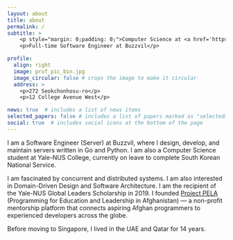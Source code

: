 ```yaml
---
layout: about
title: about
permalink: /
subtitle: >
    <p style="margin: 0;padding: 0;">Computer Science at <a href='https://www.yale-nus.edu.sg/'>Yale-NUS College</a></p>
    <p>Full-time Software Engineer at Buzzvil</p>

profile:
  align: right
  image: prof_pic_bin.jpg
  image_circular: false # crops the image to make it circular
  address: >  
    <p>272 Seokchonhosu-ro</p>
    <p>12 College Avenue West</p>

news: true  # includes a list of news items
selected_papers: false # includes a list of papers marked as "selected={true}"
social: true  # includes social icons at the bottom of the page
---
```


I am a Software Engineer (Server) at Buzzvil, where I design, develop, and maintain servers written in Go and Python. I am also a Computer Science student at Yale-NUS College, currently on leave to complete South Korean National Service.

I am fascinated by concurrent and distributed systems. I am also interested in Domain-Driven Design and Software Architecture. I am the recipient of the Yale-NUS Global Leaders Scholarship in 2019. I founded [Project PELA](https://www.linkedin.com/company/pe-la/) (Programming for Education and Leadership in Afghanistan) — a non-profit mentorship platform that connects aspiring Afghan programmers to experienced developers across the globe.

Before moving to Singapore, I lived in the UAE and Qatar for 14 years.